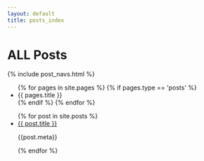 ```yaml
---
layout: default
title: posts_index
---
```


# ALL Posts
{% include post_navs.html %}

<ul>
{% for pages in site.pages %}
 {% if pages.type == 'posts' %}
   <li>
    {{ pages.title }}
   </li>
 {% endif %}
{% endfor %}
</ul>
  

<ul>
{% for post in site.posts %}
<li>
<a href="">{{ post.title }}</a>
<p>{{post.meta}}</p>
</li>
{% endfor %}
</ul>

 
